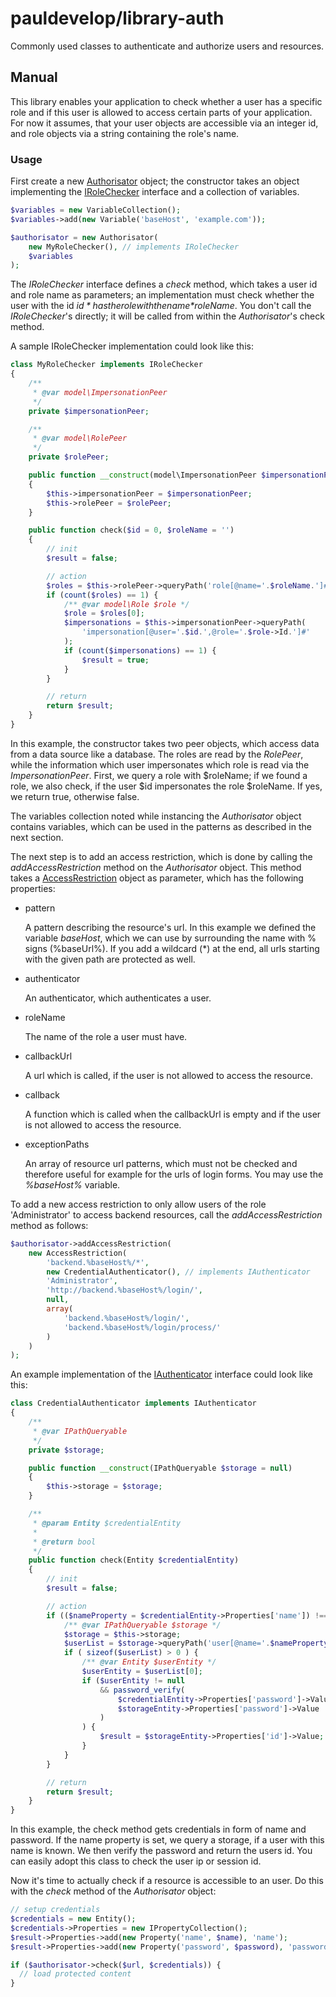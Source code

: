 pauldevelop/library-auth
========================

Commonly used classes to authenticate and authorize users and resources.

Manual
------

This library enables your application to  check whether a user has a specific role and if this user is allowed to access
certain parts of your application. For now it assumes, that your user objects are accessible via an integer id, and role
objects via a string containing the role's name.

### Usage

First create a new [Authorisator](src/class/Authorisator.php) object; the constructor takes an object implementing the 
[IRoleChecker](src/class/IRoleChecker.php) interface and a collection of variables.

```php
$variables = new VariableCollection();
$variables->add(new Variable('baseHost', 'example.com'));

$authorisator = new Authorisator(
    new MyRoleChecker(), // implements IRoleChecker
    $variables
);
```

The *IRoleChecker* interface defines a *check* method, which takes a user id and role name as parameters; an 
implementation must check whether the user with the id *$id* has the role with the name *$roleName*. You don't call the
*IRoleChecker*'s directly; it will be called from within the *Authorisator*'s check method.

A sample IRoleChecker implementation could look like this:

```php
class MyRoleChecker implements IRoleChecker
{
    /**
     * @var model\ImpersonationPeer
     */
    private $impersonationPeer;

    /**
     * @var model\RolePeer
     */
    private $rolePeer;

    public function __construct(model\ImpersonationPeer $impersonationPeer = null, model\RolePeer $rolePeer = null)
    {
        $this->impersonationPeer = $impersonationPeer;
        $this->rolePeer = $rolePeer;
    }

    public function check($id = 0, $roleName = '')
    {
        // init
        $result = false;

        // action
        $roles = $this->rolePeer->queryPath('role[@name='.$roleName.']#');
        if (count($roles) == 1) {
            /** @var model\Role $role */
            $role = $roles[0];
            $impersonations = $this->impersonationPeer->queryPath(
                'impersonation[@user='.$id.',@role='.$role->Id.']#'
            );
            if (count($impersonations) == 1) {
                $result = true;
            }
        }

        // return
        return $result;
    }
}
```

In this example, the constructor takes two peer objects, which access data from a data source like a database. The
roles are read by the *RolePeer*, while the information which user impersonates which role is read via the 
*ImpersonationPeer*. First, we query a role with $roleName; if we found a role, we also check, if the user $id 
impersonates the role $roleName. If yes, we return true, otherwise false.

The variables collection noted while instancing the *Authorisator* object contains variables, which can be used in the
patterns as described in the next section.

The next step is to add an access restriction, which is done by calling the *addAccessRestriction* method on the
*Authorisator* object. This method takes a [AccessRestriction](src/class/AccessRestriction.php) object as parameter, 
which has the following properties:
 
- pattern
  
    A pattern describing the resource's url. In this example we defined the variable *baseHost*, which we can use by
    surrounding the name with % signs (%baseUrl%). If you add a wildcard (*) at the end, all urls starting with the 
    given path are protected as well.

- authenticator
  
    An authenticator, which authenticates a user.

- roleName
  
    The name of the role a user must have.

- callbackUrl
  
    A url which is called, if the user is not allowed to access the resource.

- callback
  
    A function which is called when the callbackUrl is empty and if the user is not allowed to access the resource.

- exceptionPaths
  
    An array of resource url patterns, which must not be checked and therefore useful for example for the urls of login
    forms. You may use the *%baseHost%* variable.

To add a new access restriction to only allow users of the role 'Administrator' to access backend resources, call the
*addAccessRestriction* method as follows:

```php
$authorisator->addAccessRestriction(
    new AccessRestriction(
        'backend.%baseHost%/*',
        new CredentialAuthenticator(), // implements IAuthenticator
        'Administrator',
        'http://backend.%baseHost%/login/',
        null,
        array(
            'backend.%baseHost%/login/',
            'backend.%baseHost%/login/process/'
        )
    )
);
```

An example implementation of the [IAuthenticator](src/class/IAuthenticator.php) interface could look like this:

```php
class CredentialAuthenticator implements IAuthenticator
{
    /**
     * @var IPathQueryable
     */
    private $storage;

    public function __construct(IPathQueryable $storage = null)
    {
        $this->storage = $storage;
    }

    /**
     * @param Entity $credentialEntity
     *
     * @return bool
     */
    public function check(Entity $credentialEntity)
    {
        // init
        $result = false;

        // action
        if (($nameProperty = $credentialEntity->Properties['name']) !== null) {
            /** @var IPathQueryable $storage */
            $storage = $this->storage;
            $userList = $storage->queryPath('user[@name='.$nameProperty->Value.']#');
            if ( sizeof($userList) > 0 ) {
                /** @var Entity $userEntity */
                $userEntity = $userList[0];
                if ($userEntity != null
                    && password_verify(
                        $credentialEntity->Properties['password']->Value,
                        $storageEntity->Properties['password']->Value
                    )
                ) {
                    $result = $storageEntity->Properties['id']->Value;
                }
            }
        }

        // return
        return $result;
    }
}
```

In this example, the check method gets credentials in form of name and password. If the name property is set, we query
a storage, if a user with this name is known. We then verify the password and return the users id. You can easily adopt
this class to check the user ip or session id.

Now it's time to actually check if a resource is accessible to an user. Do this with the *check* method of the 
*Authorisator* object:

```php
// setup credentials
$credentials = new Entity();
$credentials->Properties = new IPropertyCollection();
$result->Properties->add(new Property('name', $name), 'name');
$result->Properties->add(new Property('password', $password), 'password');

if ($authorisator->check($url, $credentials)) {
  // load protected content
}
```
